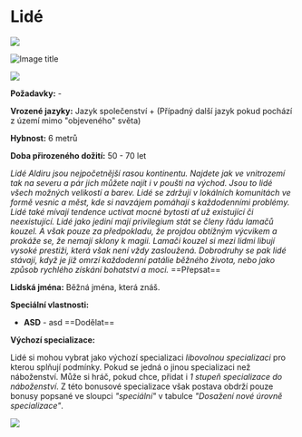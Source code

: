 # Lidé

<img src="/assets/sep_line.png"/>

![Image title](/assets/races/Human.jpeg)

<img src="/assets/sep_line.png"/>

**Požadavky:** -  

**Vrozené jazyky:** Jazyk společenství + (Případný další jazyk pokud pochází z území mimo "objeveného" světa)

**Hybnost:** 6 metrů 

**Doba přirozeného dožití:** 50 - 70 let

*Lidé Aldiru jsou nejpočetnější rasou kontinentu. Najdete jak ve vnitrozemí tak na severu a pár jich můžete najít i v poušti na východ. Jsou to lidé všech možných velikostí a barev. Lidé se zdržují v lokálních komunitách ve formě vesnic a měst, kde si navzájem pomáhají s každodenními problémy. Lidé také mívají tendence uctívat mocné bytosti ať už existující či neexistující. Lidé jako jediní mají privilegium stát se členy řádu lamačů kouzel. A však pouze za předpokladu, že projdou obtížným výcvikem a prokáže se, že nemají sklony k magii. Lamači kouzel si mezi lidmi libují vysoké prestiži, která však není vždy zasloužená. Dobrodruhy se pak lidé stávají, když je již omrzí každodenní patálie běžného života, nebo jako způsob rychlého získání bohatství a moci.* ==Přepsat==

**Lidská jména:** Běžná jména, která znáš.

**Speciální vlastnosti:**

- **ASD** - asd ==Dodělat==

**Výchozí specializace:**

Lidé si mohou vybrat jako výchozí specializaci *libovolnou specializaci* pro kterou splňují podmínky. Pokud se jedná o jinou specializaci než náboženství. Může si hráč, pokud chce, přidat i *1 stupeň specializace do náboženství*. Z této bonusové specializace však postava obdrží pouze bonusy popsané ve sloupci *"speciální"* v tabulce *"Dosažení nové úrovně specializace"*.

<img src="/assets/sep_line.png"/>
